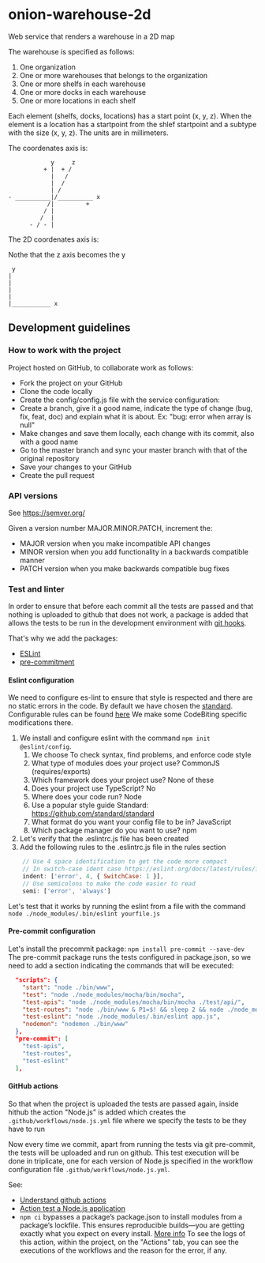 # onion-warehouse-2d

Web service that renders a warehouse in a 2D map

The warehouse is specified as follows:

1. One organization
2. One or more warehouses that belongs to the organization
3. One or more shelfs in each warehouse
4. One or more docks in each warehouse
5. One or more locations in each shelf

Each element (shelfs, docks, locations) has a start point (x, y, z).
When the element is a location has a startpoint from the shlef startpoint and a subtype with the size (x, y, z).
The units are in millimeters.

The coordenates axis is:

```text
            y     z
          + |  + /
            |   / 
            |  /
            | /
- __________|/__________ x
           /|         +
          / |
         /  |
      - / - |    
```

The 2D coordenates axis is:

Nothe that the z axis becomes the y

```text
 y
|
|
|
|
|___________ x
```



## Development guidelines

### How to work with the project

Project hosted on GitHub, to collaborate work as follows:

- Fork the project on your GitHub
- Clone the code locally
- Create the config/config.js file with the service configuration:
- Create a branch, give it a good name, indicate the type of change (bug, fix, feat, doc) and explain what it is about. Ex: "bug: error when array is null"
- Make changes and save them locally, each change with its commit, also with a good name
- Go to the master branch and sync your master branch with that of the original repository
- Save your changes to your GitHub
- Create the pull request

### API versions

See <https://semver.org/>

Given a version number MAJOR.MINOR.PATCH, increment the:

- MAJOR version when you make incompatible API changes
- MINOR version when you add functionality in a backwards compatible manner
- PATCH version when you make backwards compatible bug fixes

### Test and linter

In order to ensure that before each commit all the tests are passed and that nothing is uploaded to github that does not work, a package is added that allows the tests to be run in the development environment with [git hooks](https://git-scm.com/book/en/v2/Customizing-Git-Git-Hooks).

That's why we add the packages:

- [ESLint](https://github.com/eslint/eslint)
- [pre-commitment](https://pre-commit.com/)

#### Eslint configuration

We need to configure es-lint to ensure that style is respected and there are no static errors in the code. By default we have chosen the [standard](https://standardjs.com/). Configurable rules can be found [here](https://eslint.org/docs/latest/rules/indent#switchcase) We make some CodeBiting specific modifications there.

1. We install and configure eslint with the command `npm init @eslint/config`.
   1. We choose To check syntax, find problems, and enforce code style
   2. What type of modules does your project use? CommonJS (requires/exports)
   3. Which framework does your project use? None of these
   4. Does your project use TypeScript? No
   5. Where does your code run? Node
   6. Use a popular style guide Standard: <https://github.com/standard/standard>
   7. What format do you want your config file to be in? JavaScript
   8. Which package manager do you want to use? npm
2. Let's verify that the .eslintrc.js file has been created
3. Add the following rules to the .eslintrc.js file in the rules section

```javascript
    // Use 4 space identification to get the code more compact
    // In switch-case ident case https://eslint.org/docs/latest/rules/indent#switchcase
    indent: ['error', 4, { SwitchCase: 1 }],
    // Use semicolons to make the code easier to read
    semi: ['error', 'always']
```

Let's test that it works by running the eslint from a file with the command `node ./node_modules/.bin/eslint yourfile.js`

#### Pre-commit configuration

Let's install the precommit package: `npm install pre-commit --save-dev` The pre-commit package runs the tests configured in package.json, so we need to add a section indicating the commands that will be executed:

```json
  "scripts": {
    "start": "node ./bin/www",
    "test": "node ./node_modules/mocha/bin/mocha",
    "test-apis": "node ./node_modules/mocha/bin/mocha ./test/api/",
    "test-routes": "node ./bin/www & P1=$! && sleep 2 && node ./node_modules/mocha/bin/mocha ./test/routes/v1/ && kill $P1",
    "test-eslint": "node ./node_modules/.bin/eslint app.js",
    "nodemon": "nodemon ./bin/www"
  },
  "pre-commit": [
    "test-apis",
    "test-routes",
    "test-eslint"
  ],
```

#### GitHub actions

So that when the project is uploaded the tests are passed again, inside hithub the action "Node.js" is added which creates the `.github/workflows/node.js.yml` file where we specify the tests to be they have to run

Now every time we commit, apart from running the tests via git pre-commit, the tests will be uploaded and run on github. This test execution will be done in triplicate, one for each version of Node.js specified in the workflow configuration file `.github/workflows/node.js.yml`.

See:

- [Understand github actions](https://docs.github.com/en/actions/learn-github-actions/understanding-github-actions)
- [Action test a Node.js application](https://docs.github.com/en/actions/automating-builds-and-tests/building-and-testing-nodejs)
- `npm ci` bypasses a package’s package.json to install modules from a package’s lockfile. This ensures reproducible builds—you are getting exactly what you expect on every install. [More info](https://blog.npmjs.org/post/171556855892/introducing-npm-ci-for-faster-more-reliable)
To see the logs of this action, within the project, on the "Actions" tab, you can see the executions of the workflows and the reason for the error, if any.
